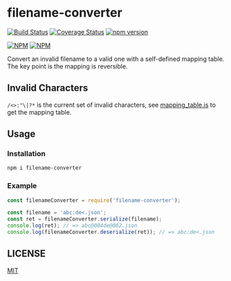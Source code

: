 # filename-converter

[![Build Status](https://travis-ci.org/Maples7/filename-converter.svg?branch=master)](https://travis-ci.org/Maples7/filename-converter)
[![Coverage Status](https://coveralls.io/repos/github/Maples7/filename-converter/badge.svg?branch=master)](https://coveralls.io/github/Maples7/filename-converter?branch=master)
[![npm version](https://badge.fury.io/js/filename-converter.svg)](https://badge.fury.io/js/filename-converter)           

[![NPM](https://nodei.co/npm/filename-converter.png?downloads=true&downloadRank=true&stars=true)](https://nodei.co/npm/filename-converter/)
[![NPM](https://nodei.co/npm-dl/filename-converter.png?months=6&height=3)](https://nodei.co/npm/filename-converter/)

Convert an invalid filename to a valid one with a self-defined mapping table. The key point is the mapping is reversible.

## Invalid Characters

`/<>:"\|?*` is the current set of invalid characters, see [mapping_table.js](mapping_table.js) to get the mapping table.

## Usage

### Installation

```sh
npm i filename-converter
```

### Example

```js
const filenameConverter = require('filename-converter');

const filename = 'abc:de<.json';
const ret = filenameConverter.serialize(filename);
console.log(ret); // => abc@004de@002.json
console.log(filenameConverter.deserialize(ret)); // => abc:de<.json
```

## LICENSE

[MIT](LICENSE)
